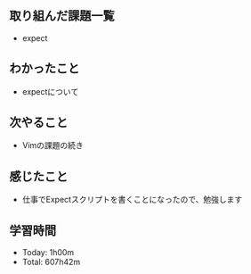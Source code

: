 ## 取り組んだ課題一覧
- expect
## わかったこと
- expectについて
## 次やること
- Vimの課題の続き
## 感じたこと
- 仕事でExpectスクリプトを書くことになったので、勉強します
## 学習時間
- Today: 1h00m
- Total: 607h42m

